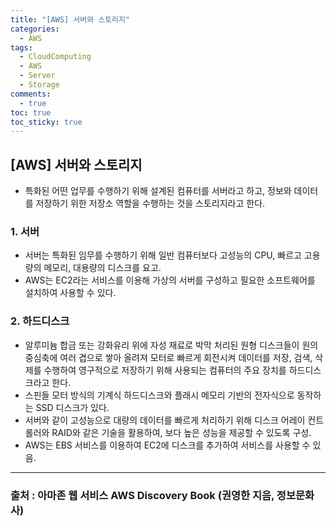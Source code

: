 ```yaml
---
title: "[AWS] 서버와 스토리지"
categories:
  - AWS
tags:
  - CloudComputing
  - AWS
  - Server
  - Storage
comments:
  - true
toc: true
toc_sticky: true
---
```


## [AWS] 서버와 스토리지

* 특화된 어떤 업무를 수행하기 위해 설계된 컴퓨터를 서버라고 하고, 정보와 데이터를 저장하기 위한 저장소 역할을 수행하는 것을 스토리지라고 한다.

### 1. 서버
* 서버는 특화된 임무를 수행하기 위해 일반 컴퓨터보다 고성능의 CPU, 빠르고 고용량의 메모리, 대용량의 디스크를 요고.
* AWS는 EC2라는 서비스를 이용해 가상의 서버를 구성하고 필요한 소프트웨어를 설치하여 사용할 수 있다.

### 2. 하드디스크
* 알루미늄 합금 또는 강화유리 위에 자성 재료로 박막 처리된 원형 디스크들이 원의 중심축에 여러 겹으로 쌓아 올려져 모터로 빠르게 회전시켜 데이터를 저장, 검색, 삭제를 수행하여 영구적으로 저장하기 위해 사용되는 컴퓨터의 주요 장치를 하드디스크라고 한다.
* 스핀들 모터 방식의 기계식 하드디스크와 플래시 메모리 기반의 전자식으로 동작하는 SSD 디스크가 있다.
* 서버와 같이 고성능으로 대량의 데이터를 빠르게 처리하기 위해 디스크 어레이 컨트롤러와 RAID와 같은 기술을 활용하여, 보다 높은 성능을 제공할 수 있도록 구성.
* AWS는 EBS 서비스를 이용하여 EC2에 디스크를 추가하여 서비스를 사용할 수 있음.


---
### 출처 : 아마존 웹 서비스 AWS Discovery Book (권영한 지음, 정보문화사) 